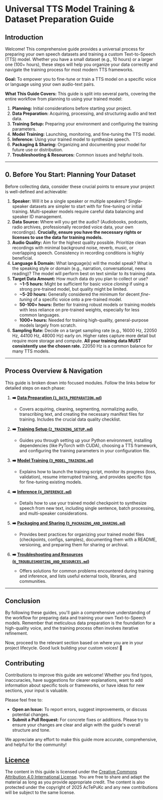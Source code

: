 # Universal TTS Model Training & Dataset Preparation Guide

## Introduction

Welcome! This comprehensive guide provides a universal process for preparing your own speech datasets and training a custom Text-to-Speech (TTS) model. Whether you have a small dataset (e.g., 10 hours) or a larger one (100+ hours), these steps will help you organize your data correctly and navigate the training process for most modern TTS frameworks.

**Goal:** To empower you to fine-tune or train a TTS model on a specific voice or language using your own audio-text pairs.

**What This Guide Covers:**
This guide is split into several parts, covering the entire workflow from planning to using your trained model:

1.  **Planning:** Initial considerations before starting your project.
2.  **Data Preparation:** Acquiring, processing, and structuring audio and text data.
3.  **Training Setup:** Preparing your environment and configuring the training parameters.
4.  **Model Training:** Launching, monitoring, and fine-tuning the TTS model.
5.  **Inference:** Using your trained model to synthesize speech.
6.  **Packaging & Sharing:** Organizing and documenting your model for future use or distribution.
7.  **Troubleshooting & Resources:** Common issues and helpful tools.

---

## 0. Before You Start: Planning Your Dataset

Before collecting data, consider these crucial points to ensure your project is well-defined and achievable:

1.  **Speaker:** Will it be a single speaker or multiple speakers? Single-speaker datasets are simpler to start with for fine-tuning or initial training. Multi-speaker models require careful data balancing and speaker ID management.
2.  **Data Source:** Where will you get the audio? (Audiobooks, podcasts, radio archives, professionally recorded voice data, your own recordings). **Crucially, ensure you have the necessary rights or licenses to use the data for training models.**
3.  **Audio Quality:** Aim for the highest quality possible. Prioritize clean recordings with minimal background noise, reverb, music, or overlapping speech. Consistency in recording conditions is highly beneficial.
4.  **Language & Domain:** What language(s) will the model speak? What is the speaking style or domain (e.g., narration, conversational, news reading)? The model will perform best on text similar to its training data.
5.  **Target Data Amount:** How much data do you plan to collect or use?
    *   **~1-5 hours:** Might be sufficient for basic voice *cloning* if using a strong pre-trained model, but quality might be limited.
    *   **~5-20 hours:** Generally considered the minimum for decent *fine-tuning* of a specific voice onto a pre-trained model.
    *   **50-100+ hours:** Better for training robust models or training models with less reliance on pre-trained weights, especially for less common languages.
    *   **1000+ hours:** Needed for training high-quality, general-purpose models largely from scratch.
6.  **Sampling Rate:** Decide on a target sampling rate (e.g., 16000 Hz, 22050 Hz, 44100 Hz, 48000 Hz) early on. Higher rates capture more detail but require more storage and compute. **All your training data MUST consistently use the chosen rate.** 22050 Hz is a common balance for many TTS models.

---

## Process Overview & Navigation

This guide is broken down into focused modules. Follow the links below for detailed steps on each phase:

1.  **➡️ [Data Preparation (`1_DATA_PREPARATION.md`)](./1_DATA_PREPARATION.md)**
    *   Covers acquiring, cleaning, segmenting, normalizing audio, transcribing text, and creating the necessary manifest files for training. Includes the crucial data quality checklist.

2.  **➡️ [Training Setup (`2_TRAINING_SETUP.md`)](./2_TRAINING_SETUP.md)**
    *   Guides you through setting up your Python environment, installing dependencies (like PyTorch with CUDA), choosing a TTS framework, and configuring the training parameters in your configuration file.

3.  **➡️ [Model Training (`3_MODEL_TRAINING.md`)](./3_MODEL_TRAINING.md)**
    *   Explains how to launch the training script, monitor its progress (loss, validation), resume interrupted training, and provides specific tips for fine-tuning existing models.

4.  **➡️ [Inference (`4_INFERENCE.md`)](./4_INFERENCE.md)**
    *   Details how to use your trained model checkpoint to synthesize speech from new text, including single sentence, batch processing, and multi-speaker considerations.

5.  **➡️ [Packaging and Sharing (`5_PACKAGING_AND_SHARING.md`)](./5_PACKAGING_AND_SHARING.md)**
    *   Provides best practices for organizing your trained model files (checkpoints, configs, samples), documenting them with a README, versioning, and preparing them for sharing or archival.

6.  **➡️ [Troubleshooting and Resources (`6_TROUBLESHOOTING_AND_RESOURCES.md`)](./6_TROUBLESHOOTING_AND_RESOURCES.md)**
    *   Offers solutions for common problems encountered during training and inference, and lists useful external tools, libraries, and communities.

---

## Conclusion

By following these guides, you'll gain a comprehensive understanding of the workflow for preparing data and training your own Text-to-Speech models. Remember that meticulous data preparation is the foundation for a high-quality voice, and the training process often involves iterative refinement.

Now, proceed to the relevant section based on where you are in your project lifecycle. Good luck building your custom voices! 🚀

## Contributing 

Contributions to improve this guide are welcome! Whether you find typos, inaccuracies, have suggestions for clearer explanations, want to add information about specific tools or frameworks, or have ideas for new sections, your input is valuable.

Please feel free to:

*   **Open an Issue:** To report errors, suggest improvements, or discuss potential changes.
*   **Submit a Pull Request:** For concrete fixes or additions. Please try to ensure your changes are clear and align with the guide's overall structure and tone.

We appreciate any effort to make this guide more accurate, comprehensive, and helpful for the community!

## [Licence](./LICENCE)
The content in this guide is licensed under the [Creative Commons Attribution 4.0 International License](https://creativecommons.org/licenses/by/4.0/). You are free to share and adapt the material as long as you provide appropriate credit. The content is also protected under the copyright of 2025 AcTePuKc and any new contributions will be subject to the same license.